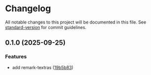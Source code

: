 # Changelog

All notable changes to this project will be documented in this file. See [standard-version](https://github.com/conventional-changelog/standard-version) for commit guidelines.

## 0.1.0 (2025-09-25)


### Features

* add remark-textras ([19b5b83](https://github.com/shivjm/remark-extensions/commit/19b5b83e166d18130d177dfce6d73c40cb2b0f33))
